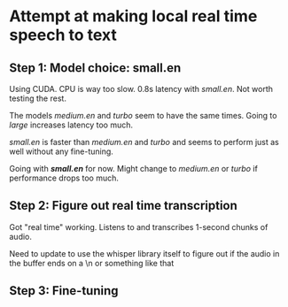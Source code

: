 # Attempt at making local real time speech to text

## Step 1: Model choice: small.en

Using CUDA. CPU is way too slow. 0.8s latency with _small.en_. Not worth testing the rest.

The models _medium.en_ and _turbo_ seem to have the same times. Going to _large_ increases latency too much.

_small.en_ is faster than _medium.en_ and _turbo_ and seems to perform just as well without any fine-tuning.

Going with ___small.en___ for now. Might change to _medium.en_ or _turbo_ if performance drops too much.


## Step 2: Figure out real time transcription
Got "real time" working. Listens to and transcribes 1-second chunks of audio.

Need to update to use the whisper library itself to figure out if the audio in the buffer ends on a \n or something like that

## Step 3: Fine-tuning

